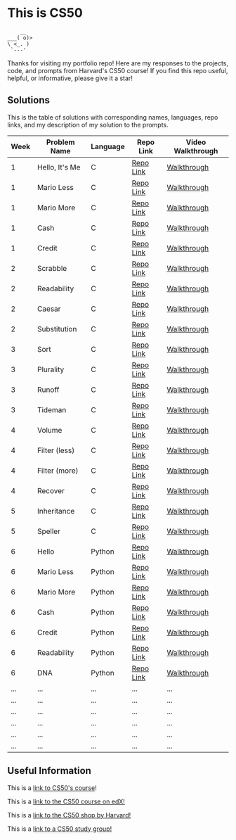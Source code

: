 # This is CS50

```
    __
___( o)>
\ <_. )
 `---'
```

Thanks for visiting my portfolio repo! Here are my responses to the projects, code, and prompts from Harvard's CS50 course!
If you find this repo useful, helpful, or informative, please give it a star!


## Solutions

This is the table of solutions with corresponding names, languages, repo links, and my description of my solution to the prompts.

| Week | Problem Name | Language | Repo Link | Video Walkthrough |
|------|--------------|----------|-----------|------------------|
| 1    | Hello, It's Me    | C  | [Repo Link](https://github.com/atenbensel/CS50-Harvard/blob/main/Problem%20Set%201/hello.c) | [Walkthrough](x) |
| 1    | Mario Less    | C     | [Repo Link](https://github.com/atenbensel/CS50-Harvard/blob/main/Problem%20Set%201/mario-less.c) | [Walkthrough](x) |
| 1    | Mario More    | C     | [Repo Link](https://github.com/atenbensel/CS50-Harvard/blob/main/Problem%20Set%201/mario-more.c) | [Walkthrough](x) |
| 1    | Cash   | C | [Repo Link](https://github.com/atenbensel/CS50-Harvard/blob/main/Problem%20Set%201/cash.c) | [Walkthrough](x) |
| 1    | Credit   | C | [Repo Link](https://github.com/atenbensel/CS50-Harvard/blob/main/Problem%20Set%201/credit.c) | [Walkthrough](x) |
| 2    | Scrabble   | C   | [Repo Link](https://github.com/atenbensel/CS50-Harvard/blob/main/Problem%20Set%202/scrabble.c)    | [Walkthrough](x)|
| 2    | Readability   | C   | [Repo Link](https://github.com/atenbensel/CS50-Harvard/blob/main/Problem%20Set%202/readability.c)    | [Walkthrough](x)|
| 2    | Caesar   | C   | [Repo Link](https://github.com/atenbensel/CS50-Harvard/blob/main/Problem%20Set%202/caesar.c)    | [Walkthrough](x)|
| 2    | Substitution   | C   | [Repo Link](https://github.com/atenbensel/CS50-Harvard/blob/main/Problem%20Set%202/substitution.c)    | [Walkthrough](x)|
| 3    | Sort  | C   | [Repo Link](https://github.com/atenbensel/CS50-Harvard/blob/main/Problem%20Set%203/sort.c)    | [Walkthrough](x)|
| 3    | Plurality   | C   | [Repo Link](https://github.com/atenbensel/CS50-Harvard/blob/main/Problem%20Set%203/plurality.c)   | [Walkthrough](x)|
| 3    | Runoff   | C   | [Repo Link](https://github.com/atenbensel/CS50-Harvard/blob/main/Problem%20Set%203/runoff.c)    | [Walkthrough](x)|
| 3    | Tideman   | C   | [Repo Link](https://github.com/atenbensel/CS50-Harvard/blob/main/Problem%20Set%203/tideman.c)    | [Walkthrough](x)|
| 4    | Volume  | C   | [Repo Link](https://github.com/atenbensel/CS50-Harvard/blob/main/Problem%20Set%204/volume.c)    | [Walkthrough](x)|
| 4    | Filter (less)   | C   | [Repo Link](https://github.com/atenbensel/CS50-Harvard/blob/main/Problem%20Set%204/filter-less.c)   | [Walkthrough](x)|
| 4    | Filter (more)   | C   | [Repo Link](https://github.com/atenbensel/CS50-Harvard/blob/main/Problem%20Set%204/filter-more.c)    | [Walkthrough](x)|
| 4    | Recover   | C   | [Repo Link](https://github.com/atenbensel/CS50-Harvard/blob/main/Problem%20Set%204/recover.c)    | [Walkthrough](x)|
| 5    | Inheritance   | C   | [Repo Link](https://github.com/atenbensel/CS50-Harvard/blob/main/Problem%20Set%205/inheritance.c)    | [Walkthrough](x)|
| 5    | Speller  | C   | [Repo Link](https://github.com/atenbensel/CS50-Harvard/blob/main/Problem%20Set%205/speller.c)    | [Walkthrough](x)|
| 6    | Hello  | Python   | [Repo Link](https://github.com/atenbensel/CS50-Harvard/blob/main/Problem%20Set%206/hello.py)    | [Walkthrough](x)|
| 6    | Mario Less  | Python   | [Repo Link](https://github.com/atenbensel/CS50-Harvard/blob/main/Problem%20Set%206/mario-less.py)    | [Walkthrough](x)|
| 6    | Mario More  | Python   | [Repo Link](x)    | [Walkthrough](x)|
| 6    | Cash  | Python   | [Repo Link](https://github.com/atenbensel/CS50-Harvard/blob/main/Problem%20Set%206/cash.py)    | [Walkthrough](x)|
| 6    | Credit  | Python   | [Repo Link](x)    | [Walkthrough](x)|
| 6    | Readability  | Python   | [Repo Link](https://github.com/atenbensel/CS50-Harvard/blob/main/Problem%20Set%206/readability.py)    | [Walkthrough](x)|
| 6    | DNA  | Python   | [Repo Link](x)    | [Walkthrough](x)|
| ...  | ...          | ...      | ...       | ...              |
| ...  | ...          | ...      | ...       | ...              |
| ...  | ...          | ...      | ...       | ...              |
| ...  | ...          | ...      | ...       | ...              |
| ...  | ...          | ...      | ...       | ...              |
| ...  | ...          | ...      | ...       | ...              |



## Useful Information

This is a [link to CS50's course](https://pll.harvard.edu/course/cs50-introduction-computer-science)!

This is a [link to the CS50 course on edX!](https://www.edx.org/cs50)

This is a [link to the CS50 shop by Harvard!](https://cs50.harvardshop.com/)

This is a [link to a CS50 study group!](https://cs50.harvardshop.com/)
